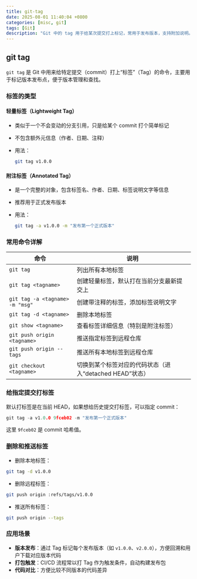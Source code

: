 ```yaml
---
title: git-tag
date: 2025-08-01 11:40:04 +0800
categories: [misc, git]
tags: [Git]
description: "Git 中的 tag 用于给某次提交打上标记，常用于发布版本，支持附加说明。"
---
```

## git tag

`git tag` 是 Git 中用来给特定提交（commit）打上“标签”（Tag）的命令，主要用于标记版本发布点，便于版本管理和查找。

### 标签的类型

#### **轻量标签（Lightweight Tag）**

- 类似于一个不会变动的分支引用，只是给某个 commit 打个简单标记

- 不包含额外元信息（作者、日期、注释）

- 用法：

  ```bash
  git tag v1.0.0
  ```

#### **附注标签（Annotated Tag）**

- 是一个完整的对象，包含标签名、作者、日期、标签说明文字等信息

- 推荐用于正式发布版本

- 用法：

  ```bash
  git tag -a v1.0.0 -m "发布第一个正式版本"
  ```

### 常用命令详解

| 命令                            | 说明                                                    |
| ------------------------------- | ------------------------------------------------------- |
| `git tag`                       | 列出所有本地标签                                        |
| `git tag <tagname>`             | 创建轻量标签，默认打在当前分支最新提交上                |
| `git tag -a <tagname> -m "msg"` | 创建带注释的标签，添加标签说明文字                      |
| `git tag -d <tagname>`          | 删除本地标签                                            |
| `git show <tagname>`            | 查看标签详细信息（特别是附注标签）                      |
| `git push origin <tagname>`     | 推送指定标签到远程仓库                                  |
| `git push origin --tags`        | 推送所有本地标签到远程仓库                              |
| `git checkout <tagname>`        | 切换到某个标签对应的代码状态（进入“detached HEAD”状态） |

### 给指定提交打标签

默认打标签是在当前 HEAD，如果想给历史提交打标签，可以指定 commit：

```cpp
git tag -a v1.0.0 9fceb02 -m "发布第一个正式版本"
```

这里 `9fceb02` 是 commit 哈希值。

### 删除和推送标签

- 删除本地标签：

```bash
git tag -d v1.0.0
```

- 删除远程标签：

```bash
git push origin :refs/tags/v1.0.0
```

- 推送所有标签：

```bash
git push origin --tags
```

### 应用场景

- **版本发布**：通过 Tag 标记每个发布版本（如 `v1.0.0`、`v2.0.0`），方便回溯和用户下载对应版本代码
- **打包触发**：CI/CD 流程常以打 Tag 作为触发条件，自动构建发布包
- **代码对比**：方便比较不同版本的代码差异
